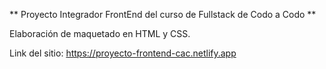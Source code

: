 ** Proyecto Integrador FrontEnd del curso de Fullstack de Codo a Codo **

Elaboración de maquetado en HTML y CSS.

Link del sitio: https://proyecto-frontend-cac.netlify.app
